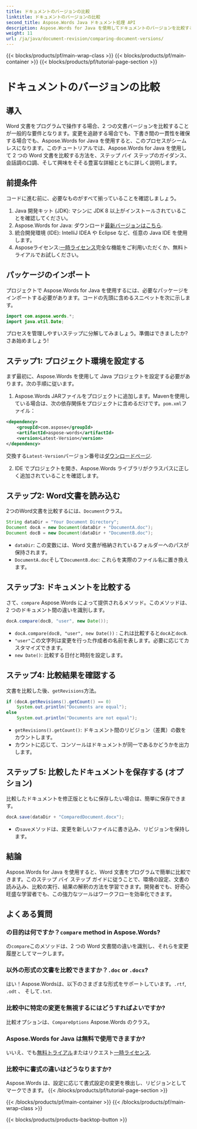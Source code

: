```yaml
---
title: ドキュメントのバージョンの比較
linktitle: ドキュメントのバージョンの比較
second_title: Aspose.Words Java ドキュメント処理 API
description: Aspose.Words for Java を使用してドキュメントのバージョンを比較する方法を学びます。効率的なバージョン管理のためのステップバイステップ ガイド。
weight: 11
url: /ja/java/document-revision/comparing-document-versions/
---
```


{{< blocks/products/pf/main-wrap-class >}}
{{< blocks/products/pf/main-container >}}
{{< blocks/products/pf/tutorial-page-section >}}

# ドキュメントのバージョンの比較

## 導入

Word 文書をプログラムで操作する場合、2 つの文書バージョンを比較することが一般的な要件となります。変更を追跡する場合でも、下書き間の一貫性を確保する場合でも、Aspose.Words for Java を使用すると、このプロセスがシームレスになります。このチュートリアルでは、Aspose.Words for Java を使用して 2 つの Word 文書を比較する方法を、ステップ バイ ステップのガイダンス、会話調の口調、そして興味をそそる豊富な詳細とともに詳しく説明します。

## 前提条件

コードに進む前に、必要なものがすべて揃っていることを確認しましょう。 

1. Java 開発キット (JDK): マシンに JDK 8 以上がインストールされていることを確認してください。 
2.  Aspose.Words for Java: ダウンロード[最新バージョンはこちら](https://releases.aspose.com/words/java/).  
3. 統合開発環境 (IDE): IntelliJ IDEA や Eclipse など、任意の Java IDE を使用します。
4.  Asposeライセンス:[一時ライセンス](https://purchase.aspose.com/temporary-license/)完全な機能をご利用いただくか、無料トライアルでお試しください。


## パッケージのインポート

プロジェクトで Aspose.Words for Java を使用するには、必要なパッケージをインポートする必要があります。コードの先頭に含めるスニペットを次に示します。

```java
import com.aspose.words.*;
import java.util.Date;
```

プロセスを管理しやすいステップに分解してみましょう。準備はできましたか? さあ始めましょう!

## ステップ1: プロジェクト環境を設定する

まず最初に、Aspose.Words を使用して Java プロジェクトを設定する必要があります。次の手順に従います。 

1.  Aspose.Words JARファイルをプロジェクトに追加します。Mavenを使用している場合は、次の依存関係をプロジェクトに含めるだけです。`pom.xml`ファイル：
   ```xml
   <dependency>
       <groupId>com.aspose</groupId>
       <artifactId>aspose-words</artifactId>
       <version>Latest-Version</version>
   </dependency>
   ```
   交換する`Latest-Version`バージョン番号は[ダウンロードページ](https://releases.aspose.com/words/java/).

2. IDE でプロジェクトを開き、Aspose.Words ライブラリがクラスパスに正しく追加されていることを確認します。


## ステップ2: Word文書を読み込む

2つのWord文書を比較するには、`Document`クラス。

```java
String dataDir = "Your Document Directory";
Document docA = new Document(dataDir + "DocumentA.doc");
Document docB = new Document(dataDir + "DocumentB.doc");
```

- `dataDir`: この変数には、Word 文書が格納されているフォルダーへのパスが保持されます。
- `DocumentA.doc`そして`DocumentB.doc`: これらを実際のファイル名に置き換えます。


## ステップ3: ドキュメントを比較する

さて、`compare` Aspose.Words によって提供されるメソッド。このメソッドは、2 つのドキュメント間の違いを識別します。

```java
docA.compare(docB, "user", new Date());
```

- `docA.compare(docB, "user", new Date())` : これは比較すると`docA`と`docB`. 
- `"user"`この文字列は変更を行った作成者の名前を表します。必要に応じてカスタマイズできます。
- `new Date()`: 比較する日付と時刻を設定します。

## ステップ4: 比較結果を確認する

文書を比較した後、`getRevisions`方法。

```java
if (docA.getRevisions().getCount() == 0)
    System.out.println("Documents are equal");
else
    System.out.println("Documents are not equal");
```

- `getRevisions().getCount()`: ドキュメント間のリビジョン（差異）の数をカウントします。
- カウントに応じて、コンソールはドキュメントが同一であるかどうかを出力します。


## ステップ 5: 比較したドキュメントを保存する (オプション)

比較したドキュメントを修正版とともに保存したい場合は、簡単に保存できます。

```java
docA.save(dataDir + "ComparedDocument.docx");
```

- の`save`メソッドは、変更を新しいファイルに書き込み、リビジョンを保持します。


## 結論

Aspose.Words for Java を使用すると、Word 文書をプログラムで簡単に比較できます。このステップ バイ ステップ ガイドに従うことで、環境の設定、文書の読み込み、比較の実行、結果の解釈の方法を学習できます。開発者でも、好奇心旺盛な学習者でも、この強力なツールはワークフローを効率化できます。

## よくある質問

### の目的は何ですか？`compare` method in Aspose.Words?  
の`compare`このメソッドは、2 つの Word 文書間の違いを識別し、それらを変更履歴としてマークします。

### 以外の形式の文書を比較できますか？`.doc` or `.docx`?  
はい！Aspose.Wordsは、以下のさまざまな形式をサポートしています。`.rtf`, `.odt` 、 そして`.txt`.

### 比較中に特定の変更を無視するにはどうすればよいですか?  
比較オプションは、`CompareOptions` Aspose.Words のクラス。

### Aspose.Words for Java は無料で使用できますか?  
いいえ、でも[無料トライアル](https://releases.aspose.com/)またはリクエスト[一時ライセンス](https://purchase.aspose.com/temporary-license/).

### 比較中に書式の違いはどうなりますか?  
Aspose.Words は、設定に応じて書式設定の変更を検出し、リビジョンとしてマークできます。
{{< /blocks/products/pf/tutorial-page-section >}}

{{< /blocks/products/pf/main-container >}}
{{< /blocks/products/pf/main-wrap-class >}}

{{< blocks/products/products-backtop-button >}}
